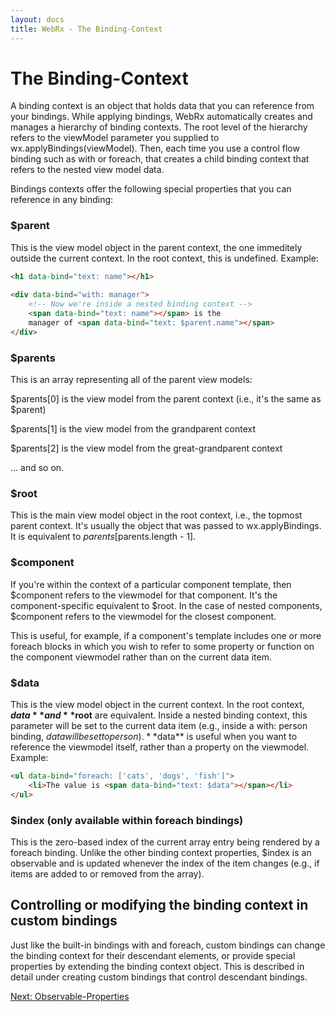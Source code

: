 ```yaml
---
layout: docs
title: WebRx - The Binding-Context
---
```

# The Binding-Context

A binding context is an object that holds data that you can reference from your bindings. While applying bindings, WebRx automatically creates and manages a hierarchy of binding contexts. The root level of the hierarchy refers to the viewModel parameter you supplied to wx.applyBindings(viewModel). Then, each time you use a control flow binding such as with or foreach, that creates a child binding context that refers to the nested view model data.

Bindings contexts offer the following special properties that you can reference in any binding:

### $parent

This is the view model object in the parent context, the one immeditely outside the current context. In the root context, this is undefined. Example:

```html
<h1 data-bind="text: name"></h1>
 
<div data-bind="with: manager">
    <!-- Now we're inside a nested binding context -->
    <span data-bind="text: name"></span> is the
    manager of <span data-bind="text: $parent.name"></span>
</div>
```

### $parents

This is an array representing all of the parent view models:

$parents[0] is the view model from the parent context (i.e., it's the same as $parent)

$parents[1] is the view model from the grandparent context

$parents[2] is the view model from the great-grandparent context

… and so on.

### $root

This is the main view model object in the root context, i.e., the topmost parent context. It's usually the object that was passed to wx.applyBindings. It is equivalent to $parents[$parents.length - 1].

### $component

If you're within the context of a particular component template, then $component refers to the viewmodel for that component. It's the component-specific equivalent to $root. In the case of nested components, $component refers to the viewmodel for the closest component.

This is useful, for example, if a component's template includes one or more foreach blocks in which you wish to refer to some property or function on the component viewmodel rather than on the current data item.

### $data

This is the view model object in the current context. In the root context, **$data** and **$root** are equivalent. Inside a nested binding context, this parameter will be set to the current data item (e.g., inside a with: person binding, $data will be set to person). **$data** is useful when you want to reference the viewmodel itself, rather than a property on the viewmodel. Example:

```html
<ul data-bind="foreach: ['cats', 'dogs', 'fish']">
    <li>The value is <span data-bind="text: $data"></span></li>
</ul>
```

### $index (only available within foreach bindings)

This is the zero-based index of the current array entry being rendered by a foreach binding. Unlike the other binding context properties, $index is an observable and is updated whenever the index of the item changes (e.g., if items are added to or removed from the array).

## Controlling or modifying the binding context in custom bindings

Just like the built-in bindings with and foreach, custom bindings can change the binding context for their descendant elements, or provide special properties by extending the binding context object. This is described in detail under creating custom bindings that control descendant bindings.

<a class="next-topic" href="/docs/observable-properties.html#start">Next: Observable-Properties</a>
